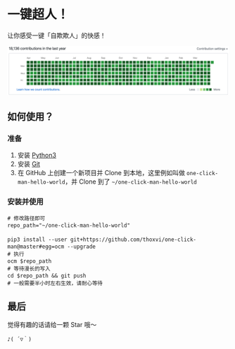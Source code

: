 # 一键超人！

让你感受一键「自欺欺人」的快感！

![demo](./demo.png)

## 如何使用？

### 准备

1. 安装 [Python3](https://www.python.org/downloads/)
2. 安装 [Git](https://git-scm.com/downloads)
3. 在 GitHub 上创建一个新项目并 Clone 到本地，这里例如叫做 `one-click-man-hello-world`，并 Clone 到了 `~/one-click-man-hello-world`

### 安装并使用

```shell script
# 修改路径即可
repo_path="~/one-click-man-hello-world"

pip3 install --user git+https://github.com/thoxvi/one-click-man@master#egg=ocm --upgrade
# 执行
ocm $repo_path
# 等待漫长的写入
cd $repo_path && git push
# 一般需要半小时左右生效，请耐心等待
```

## 最后

觉得有趣的话请给一颗 Star 哦～

`♪( ´▽｀)`
